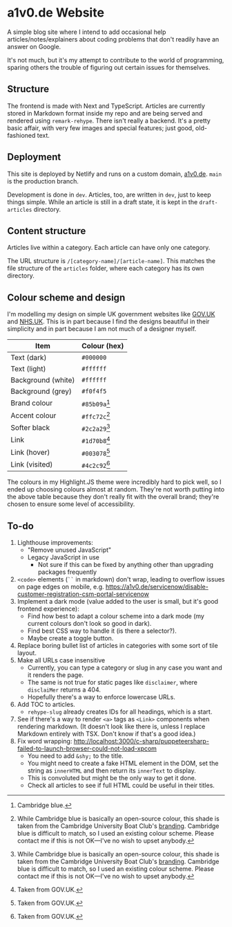 # a1v0.de Website

A simple blog site where I intend to add occasional help articles/notes/explainers about coding problems that don't readily have an answer on Google.

It's not much, but it's my attempt to contribute to the world of programming, sparing others the trouble of figuring out certain issues for themselves.

## Structure

The frontend is made with Next and TypeScript. Articles are currently stored in Markdown format inside my repo and are being served and rendered using `remark-rehype`. There isn't really a backend. It's a pretty basic affair, with very few images and special features; just good, old-fashioned text.

## Deployment

This site is deployed by Netlify and runs on a custom domain, [a1v0.de](https://a1v0.de). `main` is the production branch.

Development is done in `dev`. Articles, too, are written in `dev`, just to keep things simple. While an article is still in a draft state, it is kept in the `draft-articles` directory.

## Content structure

Articles live within a category. Each article can have only one category.

The URL structure is `/[category-name]/[article-name]`. This matches the file structure of the `articles` folder, where each category has its own directory.

## Colour scheme and design

I'm modelling my design on simple UK government websites like [GOV.UK](https://www.gov.uk/) and [NHS.UK](https://www.nhs.uk/). This is in part because I find the designs beautiful in their simplicity and in part because I am not much of a designer myself.

| **Item**           | **Colour (hex)** |
| ------------------ | ---------------- |
| Text (dark)        | `#000000`        |
| Text (light)       | `#ffffff`        |
| Background (white) | `#ffffff`        |
| Background (grey)  | `#f0f4f5`        |
| Brand colour       | `#85b09a`[^1]    |
| Accent colour      | `#ffc72c`[^2]    |
| Softer black       | `#2c2a29`[^2]    |
| Link               | `#1d70b8`[^3]    |
| Link (hover)       | `#003078`[^3]    |
| Link (visited)     | `#4c2c92`[^3]    |

The colours in my Highlight.JS theme were incredibly hard to pick well, so I ended up choosing colours almost at random. They're not worth putting into the above table because they don't really fit with the overall brand; they're chosen to ensure some level of accessibility.

[^1]: Cambridge blue.
[^2]: While Cambridge blue is basically an open-source colour, this shade is taken from the Cambridge University Boat Club's [branding](https://cubc.org.uk/wp-content/uploads/2024/01/CUBC-BRAND-GUIDE-01112020.pdf). Cambridge blue is difficult to match, so I used an existing colour scheme. Please contact me if this is not OK&mdash;I've no wish to upset anybody.
[^3]: Taken from GOV.UK.

## To-do

1. Lighthouse improvements:
     - "Remove unused JavaScript"
     - Legacy JavaScript in use
       - Not sure if this can be fixed by anything other than upgrading packages frequently
2. `<code>` elements (` `` ` in markdown) don't wrap, leading to overflow issues on page edges on mobile, e.g. <https://a1v0.de/servicenow/disable-customer-registration-csm-portal-servicenow>
3. Implement a dark mode (value added to the user is small, but it's good frontend experience):
     - Find how best to adapt a colour scheme into a dark mode (my current colours don't look so good in dark).
     - Find best CSS way to handle it (is there a selector?).
     - Maybe create a toggle button.
4. Replace boring bullet list of articles in categories with some sort of tile layout.
5. Make all URLs case insensitive
     - Currently, you can type a category or slug in any case you want and it renders the page.
     - The same is not true for static pages like `disclaimer`, where `disclaiMer` returns a 404.
     - Hopefully there's a way to enforce lowercase URLs.
6. Add TOC to articles.
    - `rehype-slug` already creates IDs for all headings, which is a start.
7. See if there's a way to render `<a>` tags as `<Link>` components when rendering markdown. (It doesn't look like there is, unless I replace Markdown entirely with TSX. Don't know if that's a good idea.)
8. Fix word wrapping: <http://localhost:3000/c-sharp/puppeteersharp-failed-to-launch-browser-could-not-load-xpcom>
    - You need to add `&shy;` to the title.
    - You might need to create a fake HTML element in the DOM, set the string as `innerHTML` and then return its `innerText` to display.
    - This is convoluted but might be the only way to get it done.
    - Check all articles to see if full HTML could be useful in their titles.
